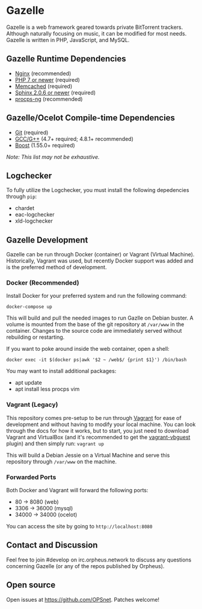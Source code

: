 # Gazelle
Gazelle is a web framework geared towards private BitTorrent trackers.
Although naturally focusing on music, it can be modified for most
needs. Gazelle is written in PHP, JavaScript, and MySQL.

## Gazelle Runtime Dependencies
* [Nginx](http://wiki.nginx.org/Main) (recommended)
* [PHP 7 or newer](https://www.php.net/) (required)
* [Memcached](http://memcached.org/) (required)
* [Sphinx 2.0.6 or newer](http://sphinxsearch.com/) (required)
* [procps-ng](http://sourceforge.net/projects/procps-ng/) (recommended)

## Gazelle/Ocelot Compile-time Dependencies
* [Git](http://git-scm.com/) (required)
* [GCC/G++](http://gcc.gnu.org/) (4.7+ required; 4.8.1+ recommended)
* [Boost](http://www.boost.org/) (1.55.0+ required)

_Note: This list may not be exhaustive._

## Logchecker
To fully utilize the Logchecker, you must install the following
depedencies through `pip`:
* chardet
* eac-logchecker
* xld-logchecker

## Gazelle Development
Gazelle can be run through Docker (container) or Vagrant (Virtual
Machine). Historically, Vagrant was used, but recently Docker support
was added and is the preferred method of development.

### Docker (Recommended)
Install Docker for your preferred system and run the following
command:

```
docker-compose up
```
This will build and pull the needed images to run Gazlle on Debian
buster. A volume is mounted from the base of the git repository at
`/var/www` in the container. Changes to the source code are
immediately served without rebuilding or restarting.

If you want to poke around inside the web container, open a shell:

`docker exec -it $(docker ps|awk '$2 ~ /web$/ {print $1}') /bin/bash`

You may want to install additional packages:
* apt update
* apt install less procps vim

### Vagrant (Legacy)
This repository comes pre-setup to be run through
[Vagrant](https://www.vagrantup.com/) for ease of development and
without having to modify your local machine. You can look through
the docs for how it works, but to start, you just need to download
Vagrant and VirtualBox (and it's recommended to get the
[vagrant-vbguest](https://github.com/dotless-de/vagrant-vbguest)
plugin) and then simply run: ``` vagrant up ```

This will build a Debian Jessie on a Virtual Machine and serve this
repository through `/var/www` on the machine.

### Forwarded Ports
Both Docker and Vagrant will forward the following ports:
* 80 -> 8080 (web)
* 3306 -> 36000 (mysql)
* 34000 -> 34000 (ocelot)

You can access the site by going to `http://localhost:8080`

## Contact and Discussion
Feel free to join #develop on irc.orpheus.network to discuss any
questions concerning Gazelle (or any of the repos published by
Orpheus).

## Open source
Open issues at https://github.com/OPSnet.
Patches welcome!
